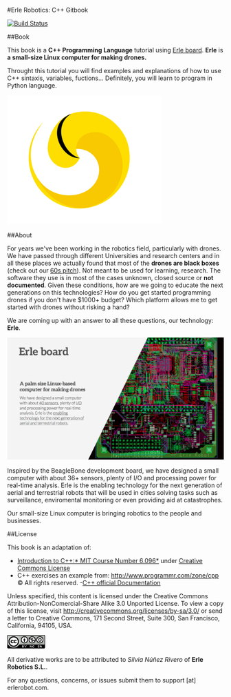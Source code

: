 #Erle Robotics: C++ Gitbook



[![Build Status](https://www.gitbook.io/button/status/book/erlerobotics/erle_gitbook_unixintroduction)](https://www.gitbook.io/book/erlerobotics/erle_gitbook_unixintroduction/activity)

##Book

This book is a **C++ Programming Language** tutorial using [Erle board](http://erlerobot.com/). **Erle** is **a small-size Linux computer for making drones.**

Throught this tutorial you will find examples and explanations of how to use C++ sintaxis, variables, fuctions... Definitely, you will learn to program in Python language.



![erlelogo](erleimg/Logo_erle.png)


##About

For years we've been working in the robotics field, particularly with drones. We have passed through different Universities and research centers and in all these places we actually found that most of the **drones are black boxes** (check out our [60s pitch](https://www.youtube.com/watch?v=tKAqjyXaC18)). Not meant to be used for learning, research. The software they use is in most of the cases unknown, closed source or **not documented**. Given these conditions, how are we going to educate the next generations on this technologies? How do you get started programming drones if you don't have $1000+ budget? Which platform allows me to get started with drones without risking a hand?

We are coming up with an answer to all these questions, our technology: **Erle**.

![imgerle1](erleimg/board2.png)

Inspired by the BeagleBone development board, we have designed a small computer with about 36+ sensors, plenty of I/O and processing power for real-time analysis. Erle is the enabling technology for the next generation of aerial and terrestrial robots that will be used in cities solving tasks such as surveillance, enviromental monitoring or even providing aid at catastrophes.

Our small-size Linux computer is bringing robotics to the people and businesses.



##License

This book is an adaptation of:

- [Introduction to C++:* MIT Course Number
6.096*](http://ocw.mit.edu/courses/electrical-engineering-and-computer-science/6-096-introduction-to-c-january-iap-2011/lecture-notes/) under [Creative Commons License]( http://creativecommons.org/licenses/by-nc-sa/3.0/us/deed.en_US)
- C++ exercises an example from: http://www.programmr.com/zone/cpp
© All rights reserved.
-[C++ official Documentation](http://www.cplusplus.com/reference/clibrary/)


Unless specified, this content is licensed under the Creative Commons Attribution-NonComercial-Share Alike 3.0 Unported License. To view a copy of this license, visit http://creativecommons.org/licenses/by-sa/3.0/ or send a letter to Creative Commons, 171 Second Street, Suite 300, San Francisco, California, 94105, USA.


![license](erleimg/88x31.png)


All derivative works are to be attributed to *Silvia Núñez Rivero* of **Erle Robotics S.L.**.

For any questions, concerns, or issues submit them to support [at] erlerobot.com.



